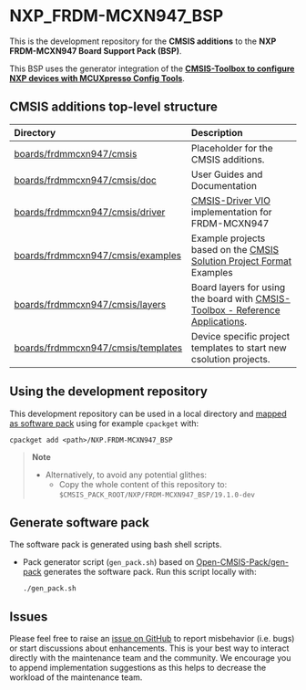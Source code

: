 # NXP_FRDM-MCXN947_BSP

This is the development repository for the **CMSIS additions** to the **NXP FRDM-MCXN947 Board Support Pack (BSP)**.

This BSP uses the generator integration of the [**CMSIS-Toolbox to configure NXP devices with MCUXpresso Config Tools**](https://github.com/VladimirUmek/NXP_FRDM-MCXN947_BSP/tree/main/boards/frdmmcxn947/cmsis/doc/ConfigToolsGuide.md).

## CMSIS additions top-level structure

Directory                   | Description
:---------------------------|:--------------
[boards/frdmmcxn947/cmsis](https://github.com/VladimirUmek/NXP_FRDM-MCXN947_BSP/tree/main/boards/frdmmcxn947/cmsis) | Placeholder for the CMSIS additions.
[boards/frdmmcxn947/cmsis/doc](https://github.com/VladimirUmek/NXP_FRDM-MCXN947_BSP/tree/main/boards/frdmmcxn947/cmsis/doc) | User Guides and Documentation
[boards/frdmmcxn947/cmsis/driver](https://github.com/VladimirUmek/NXP_FRDM-MCXN947_BSP/tree/main/boards/frdmmcxn947/cmsis/drivers) | [CMSIS-Driver VIO](https://arm-software.github.io/CMSIS_6/latest/Driver/group__vio__interface__gr.html) implementation for FRDM-MCXN947
[boards/frdmmcxn947/cmsis/examples](https://github.com/VladimirUmek/NXP_FRDM-MCXN947_BSP/tree/main/boards/frdmmcxn947/cmsis/examples/) | Example projects based on the [CMSIS Solution Project Format](https://github.com/Open-CMSIS-Pack/cmsis-toolbox/blob/main/docs/YML-Input-Format.md) Examples
[boards/frdmmcxn947/cmsis/layers](https://github.com/VladimirUmek/NXP_FRDM-MCXN947_BSP/tree/main/boards/frdmmcxn947/cmsis/layers) | Board layers for using the board with [CMSIS-Toolbox - Reference Applications](https://github.com/Open-CMSIS-Pack/cmsis-toolbox/blob/main/docs/ReferenceApplications.md).
[boards/frdmmcxn947/cmsis/templates](https://github.com/VladimirUmek/NXP_FRDM-MCXN947_BSP/tree/main/boards/frdmmcxn947/cmsis/templates) | Device specific project templates to start new csolution projects.

## Using the development repository

This development repository can be used in a local directory and [mapped as software pack](https://github.com/Open-CMSIS-Pack/cmsis-toolbox/blob/main/docs/build-tools.md#install-a-repository) using for example `cpackget` with:

    cpackget add <path>/NXP.FRDM-MCXN947_BSP

> **Note**
>
> - Alternatively, to avoid any potential glithes:
>   - Copy the whole content of this repository to: `$CMSIS_PACK_ROOT/NXP/FRDM-MCXN947_BSP/19.1.0-dev`

## Generate software pack

The software pack is generated using bash shell scripts.

- Pack generator script (`gen_pack.sh`) based on [Open-CMSIS-Pack/gen-pack](https://github.com/Open-CMSIS-Pack/gen-pack) generates the software pack.
Run this script locally with:

      ./gen_pack.sh

## Issues

Please feel free to raise an [issue on GitHub](https://github.com/VladimirUmek/NXP_FRDM-MCXN947_BSP/issues) to report misbehavior (i.e. bugs) or start discussions about enhancements. This
is your best way to interact directly with the maintenance team and the community.
We encourage you to append implementation suggestions as this helps to decrease the
workload of the maintenance team.

